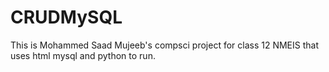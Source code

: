 # CRUDMySQL

This is Mohammed Saad Mujeeb's compsci project for class 12 NMEIS that uses html mysql and python to run. 
